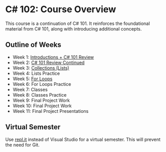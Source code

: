 # <span>C# 102: Course Overview</span>
This course is a continuation of C# 101. It reinforces the foundational material from C# 101, along with introducing additional concepts.

## Outline of Weeks
- Week 1: [Introductions + C# 101 Review](Cs101Review/)
- Week 2: [C# 101 Review Continued](Cs101Review/)
- Week 3: [Collections (Lists)](Collections/)
- Week 4: Lists Practice
- Week 5: [For Loops](ForLoops/)
- Week 6: For Loops Practice
- Week 7: Classes
- Week 8: Classes Practice
- Week 9: Final Project Work
- Week 10: Final Project Work
- Week 11: Final Project Presentations

## Virtual Semester
Use [repl.it](https://repl.it) instead of Visual Studio for a virtual semester. This will prevent the need for Git.
